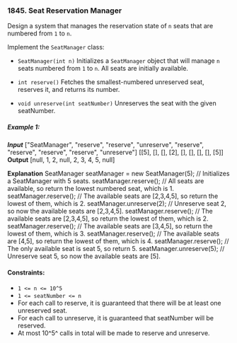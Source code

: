 ### 1845. Seat Reservation Manager

Design a system that manages the reservation state of `n` seats that are numbered from `1` to `n`.

Implement the `SeatManager` class:

- `SeatManager(int n)` Initializes a `SeatManager` object that will manage `n` seats numbered from `1` to `n`. All seats are initially available.

- `int reserve()` Fetches the smallest-numbered unreserved seat, reserves it, and returns its number.

- `void unreserve(int seatNumber)` Unreserves the seat with the given seatNumber.

##### Example 1:

**_Input_**
["SeatManager", "reserve", "reserve", "unreserve", "reserve", "reserve", "reserve", "reserve", "unreserve"]
[[5], [], [], [2], [], [], [], [], [5]]
**Output**
[null, 1, 2, null, 2, 3, 4, 5, null]

**Explanation**
SeatManager seatManager = new SeatManager(5); // Initializes a SeatManager with 5 seats.
seatManager.reserve(); // All seats are available, so return the lowest numbered seat, which is 1.
seatManager.reserve(); // The available seats are [2,3,4,5], so return the lowest of them, which is 2.
seatManager.unreserve(2); // Unreserve seat 2, so now the available seats are [2,3,4,5].
seatManager.reserve(); // The available seats are [2,3,4,5], so return the lowest of them, which is 2.
seatManager.reserve(); // The available seats are [3,4,5], so return the lowest of them, which is 3.
seatManager.reserve(); // The available seats are [4,5], so return the lowest of them, which is 4.
seatManager.reserve(); // The only available seat is seat 5, so return 5.
seatManager.unreserve(5); // Unreserve seat 5, so now the available seats are [5].

#### Constraints:

- `1 <= n <= 10^5`
- `1 <= seatNumber <= n`
- For each call to reserve, it is guaranteed that there will be at least one unreserved seat.
- For each call to unreserve, it is guaranteed that seatNumber will be reserved.
- At most 10^5^ calls in total will be made to reserve and unreserve.
